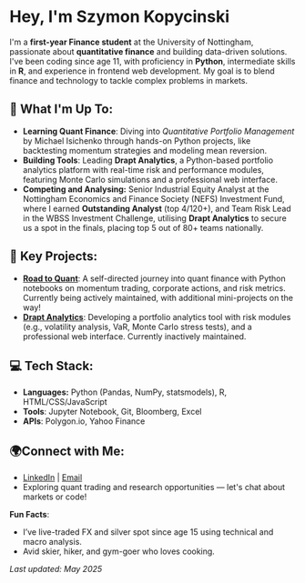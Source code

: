 # Hey, I'm Szymon Kopycinski

I'm a **first-year Finance student** at the University of Nottingham, passionate about **quantitative finance** and building data-driven solutions. I've been coding since age 11, with proficiency in **Python**, intermediate skills in **R**, and experience in frontend web development. My goal is to blend finance and technology to tackle complex problems in markets.

## 🌟 **What I'm Up To:**
- **Learning Quant Finance**: Diving into *Quantitative Portfolio Management* by Michael Isichenko through hands-on Python projects, like backtesting momentum strategies and modeling mean reversion.
- **Building Tools**: Leading **Drapt Analytics**, a Python-based portfolio analytics platform with real-time risk and performance modules, featuring Monte Carlo simulations and a professional web interface.
- **Competing and Analysing:** Senior Industrial Equity Analyst at the Nottingham Economics and Finance Society (NEFS) Investment Fund, where I earned **Outstanding Analyst** (top 4/120+), and Team Risk Lead in the WBSS Investment Challenge, utilising **Drapt Analytics** to secure us a spot in the finals, placing top 5 out of 80+ teams nationally.

## 🧰 **Key Projects**:
- **[Road to Quant](https://github.com/szykopyc/road-to-quant)**: A self-directed journey into quant finance with Python notebooks on momentum trading, corporate actions, and risk metrics. Currently being actively maintained, with additional mini-projects on the way!
- **[Drapt Analytics](https://github.com/szykopyc/drapt-analytics)**: Developing a portfolio analytics tool with risk modules (e.g., volatility analysis, VaR, Monte Carlo stress tests), and a professional web interface. Currently inactively maintained.

## 💻 **Tech Stack**:
- **Languages:** Python (Pandas, NumPy, statsmodels), R, HTML/CSS/JavaScript
- **Tools**: Jupyter Notebook, Git, Bloomberg, Excel
- **APIs**: Polygon.io, Yahoo Finance

## 🌍**Connect with Me**:
- [LinkedIn](https://www.linkedin.com/in/szymonkopycinski) | [Email](mailto:szymon.kopycinski@outlook.com)
- Exploring quant trading and research opportunities — let's chat about markets or code!

**Fun Facts**:
- I’ve live-traded FX and silver spot since age 15 using technical and macro analysis.
- Avid skier, hiker, and gym-goer who loves cooking.

*Last updated: May 2025*
